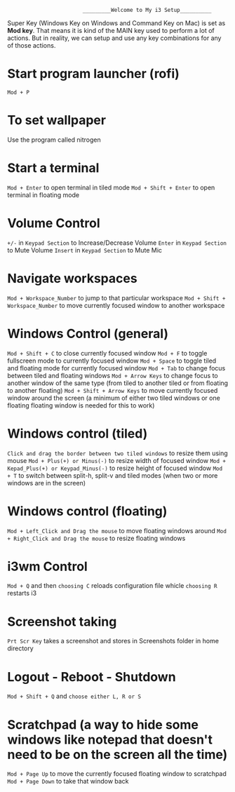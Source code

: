 							_________Welcome to My i3 Setup__________

Super Key (Windows Key on Windows and Command Key on Mac) is set as **Mod key**.
That means it is kind of the MAIN key used to perform a lot of actions.
But in reality, we can setup and use any key combinations for any of those actions.

# Start program launcher (rofi)
`Mod + P`

# To set wallpaper
Use the program called nitrogen

# Start a terminal
`Mod + Enter` to open terminal in tiled mode
`Mod + Shift + Enter` to open terminal in floating mode

# Volume Control
`+/-` in `Keypad Section` to Increase/Decrease Volume
`Enter` in `Keypad Section` to Mute Volume
`Insert` in `Keypad Section` to Mute Mic

# Navigate workspaces
`Mod + Workspace_Number` to jump to that particular workspace
`Mod + Shift + Workspace_Number` to move currently focused window to another workspace

# Windows Control (general)
`Mod + Shift + C` to close currently focused window
`Mod + F` to toggle fullscreen mode to currently focused window
`Mod + Space` to toggle tiled and floating mode for currently focused window
`Mod + Tab` to change focus between tiled and floating windows
`Mod + Arrow Keys` to change focus to another window of the same type (from tiled to another tiled or from floating to another floating)
`Mod + Shift + Arrow Keys` to move currently focused window around the screen (a minimum of either two tiled windows or one floating floating window is needed for this to work)

# Windows control (tiled)
`Click and drag the border between two tiled windows` to resize them using mouse
`Mod + Plus(+) or Minus(-)` to resize width of focused window
`Mod + Kepad_Plus(+) or Keypad_Minus(-)` to resize height of focused window
`Mod + T` to switch between split-h, split-v and tiled modes (when two or more windows are in the screen)

# Windows control (floating)
`Mod + Left_Click and Drag the mouse` to move floating windows around
`Mod + Right_Click and Drag the mouse` to resize floating windows

# i3wm Control
`Mod + Q` and then `choosing C` reloads configuration file whicle `choosing R` restarts i3

# Screenshot taking
`Prt Scr Key` takes a screenshot and stores in Screenshots folder in home directory

# Logout - Reboot - Shutdown
`Mod + Shift + Q` and `choose either L, R or S`

# Scratchpad (a way to hide some windows like notepad that doesn't need to be on the screen all the time)
`Mod + Page Up` to move the currently focused floating window to scratchpad
`Mod + Page Down` to take that window back
